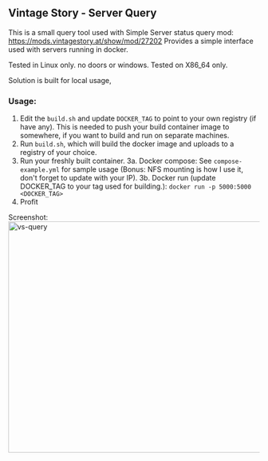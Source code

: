 ## Vintage Story - Server Query

This is a small query tool used with Simple Server status query mod: https://mods.vintagestory.at/show/mod/27202
Provides a simple interface used with servers running in docker.


Tested in Linux only. no doors or windows.
Tested on X86_64 only.

Solution is built for local usage,

### Usage:

1. Edit the ```build.sh``` and update ```DOCKER_TAG``` to point to your own registry (if have any). This is needed to push your build container image to somewhere, if you want to build and run on separate machines.
2. Run ```build.sh```, which will build the docker image and uploads to a registry of your choice.
3. Run your freshly built container.
  3a. Docker compose: See  ```compose-example.yml``` for sample usage (Bonus: NFS mounting is how I use it, don't forget to update with your IP).
  3b. Docker run (update DOCKER_TAG to your tag used for building.): ```docker run -p 5000:5000 <DOCKER_TAG>```
4. Profit

Screenshot: 
<img width="1316" height="463" alt="vs-query" src="https://github.com/user-attachments/assets/1f1767ed-e52d-430a-a571-5bcea62369d9" />
